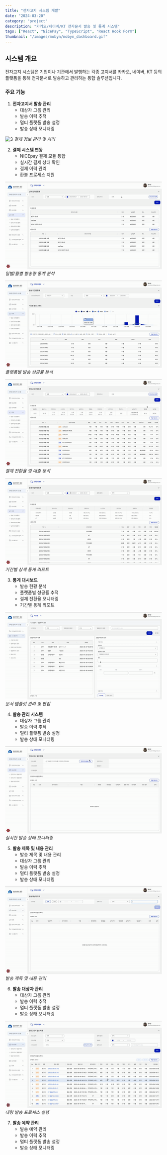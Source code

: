 ```yaml
---
title: "전자고지 시스템 개발"
date: "2024-03-20"
category: "project"
description: "카카오/네이버/KT 전자문서 발송 및 통계 시스템"
tags: ["React", "NicePay", "TypeScript", "React Hook Form"]
thumbnail: "/images/mobyn/mobyn_dashboard.gif"
---
```


## 시스템 개요

전자고지 시스템은 기업이나 기관에서 발행하는 각종 고지서를 카카오, 네이버, KT 등의 플랫폼을 통해 전자문서로 발송하고 관리하는 통합 솔루션입니다.

### 주요 기능

1. **전자고지서 발송 관리**
   - 대상자 그룹 관리
   - 발송 이력 추적
   - 멀티 플랫폼 발송 설정
   - 발송 상태 모니터링

![3](/images/mobyn/mobyn_document_payment.gif)
_결제 정보 관리 및 처리_

2. **결제 시스템 연동**
   - NICEpay 결제 모듈 통합
   - 실시간 결제 상태 확인
   - 결제 이력 관리
   - 환불 프로세스 지원

![5](/images/mobyn/mobyn_stats_1.gif)
_일별/월별 발송량 통계 분석_

![6](/images/mobyn/mobyn_stats_2.gif)
_플랫폼별 발송 성공률 분석_

![7](/images/mobyn/mobyn_stats_3.gif)
_결제 전환율 및 매출 분석_

![8](/images/mobyn/mobyn_stats_4.gif)
_기간별 상세 통계 리포트_

3. **통계 대시보드**
   - 발송 현황 분석
   - 플랫폼별 성공률 추적
   - 결제 전환율 모니터링
   - 기간별 통계 리포트

![2](/images/mobyn/mobyn_document_management.gif)
_문서 템플릿 관리 및 편집_

4. **발송 관리 시스템**
   - 대상자 그룹 관리
   - 발송 이력 추적
   - 멀티 플랫폼 발송 설정
   - 발송 상태 모니터링

![9](/images/mobyn/mobyn_status.gif)
_실시간 발송 상태 모니터링_

5. **발송 제목 및 내용 관리**
   - 발송 제목 및 내용 관리
   - 대상자 그룹 관리
   - 발송 이력 추적
   - 멀티 플랫폼 발송 설정
   - 발송 상태 모니터링

![10](/images/mobyn/mobyn_subject.gif)
_발송 제목 및 내용 관리_

6. **발송 대상자 관리**
   - 대상자 그룹 관리
   - 발송 이력 추적
   - 멀티 플랫폼 발송 설정
   - 발송 상태 모니터링

![4](/images/mobyn/mobyn_send.gif)
_대량 발송 프로세스 실행_

7. **발송 예약 관리**
   - 발송 예약 관리
   - 발송 이력 추적
   - 멀티 플랫폼 발송 설정
   - 발송 상태 모니터링
